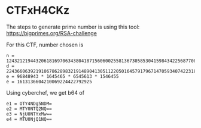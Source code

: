 # CTFxH4CKz

The steps to generate prime number is using this tool: https://bigprimes.org/RSA-challenge

For this CTF, number chosen is
```
n = 124321219443206181697063438041871560600255813673058530415984342256877080743912062803617673213280318388931815986150458957184546842536281122161987092669103420265980607928156237557980233537467632496162248610078083583261056747180509179627302610409167850145294232578394117877437464486132435515614804862259257327669
d = 22436606392191067862898321914890413051122050164579179671470593407422318126928784369913201892485362980447337866925160673792266994734727263444211771782683935345403776108564933419714282179314422611440217349895686121874130849570576601776436596049297766908062669265409425079601403159208485382330716718928322025781
e = 96848943 * 1645465 * 6545613 * 1546455
e = 1613136604210069224422792925
```

Using cyberchef, we get b64 of 

```
e1 = OTY4NDg5NDM=
e2 = MTY0NTQ2NQ==
e3 = NjU0NTYxMw==
e4 = MTU0NjQ1NQ==
```